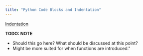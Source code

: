 ```yaml
---
title: "Python Code Blocks and Indentation"
---
```


[Indentation](https://docs.python.org/3/reference/lexical_analysis.html#indentation)

**TODO: NOTE**

*   Should this go here? What should be discussed at this point?
*   Might be more suited for when functions are introduced."
